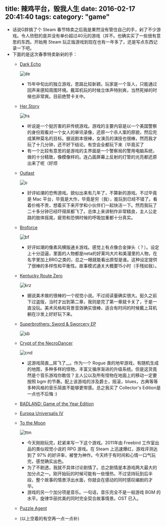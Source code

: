 title: 辣鸡平台，毁我人生
date: 2016-02-17 20:41:40
tags:
category: "game"
---
- 话说G胖搞了个 Steam 春节特卖之后我是果然没有管住自己的手，剁了不少游戏。令人欣慰的是并没有单价超过40元的游戏（并不。也确实买了一些很有意思的东西。开始用 Steam 玩正版游戏到现在也有一年多了，还是写点东西记录一下吧。
- 下面的是这次春季特卖新剁的手：
    - [Dark Echo](http://store.steampowered.com/app/368650/)

        ![de](http://cdn.akamai.steamstatic.com/steam/apps/368650/header.jpg?t=1448577884)
        - 15年中旬出的独立游戏，思路比较新颖。玩家是一个盲人，只能通过回声来感知周围环境。戴耳机玩的时候立体声特别爽，当然死掉的时候也非常爽。目前绝赞卡关中。
    - [Her Story](http://store.steampowered.com/app/368370/)

        ![hs](http://cdn.akamai.steamstatic.com/steam/apps/368370/header.jpg?t=1447373881)
        - 听说是一个挺厉害的非传统游戏。游戏的主要内容是以一个美国警察的身份观看对一个女人的审讯录像，还原一个杀人案的原貌，然后完成某种莫名的目标。据说剧本很棒，女演员的演技也很棒，然而我才玩了十几分钟，还不好下结论。有空会全都玩下来（毕竟买了
        - 有一个比较有意思的是游戏的主界面是一个警察局的警用电脑系统，做的十分精致，像模像样的。连凸面屏幕上反射的灯管的光亮都还原出来了呢（好烦
    - [Outlast](http://store.steampowered.com/app/238320/)

        ![o](http://cdn.akamai.steamstatic.com/steam/apps/238320/header.jpg?t=1447357854)
        - 好评如潮的恐怖游戏。貌似出来有几年了，不算新的游戏。不过毕竟是 Mac 平台，毕竟是大作，毕竟是穷（我），能玩到已经不错了。看着价格不贵，想着买下来开学和小伙伴们一起快活一下。然而我玩了二十多分钟已经吓得屌都飞了。总体上来讲制作非常精良，主人公走路的肢体摇晃，疲劳和恐惧时候的呼吸加重都十分真实。
    - [Broforce](http://store.steampowered.com/app/274190/)

        ![bf](http://cdn.akamai.steamstatic.com/steam/apps/274190/header.jpg?t=1448657411)
        - 好评如潮的像素风横版通关游戏。感觉上有点像合金弹头（？）。设定上十分逗逼，里面的人物都是neta的好莱坞大片和美漫里的人物，在名字里加上BRO之类的，总之一眼就能看出原型是谁。这种设定提供了很棒的多样性和平衡性。故事模式通关大概要15小时（手残如我）。
    - [Kentucky Route Zero](http://store.steampowered.com/app/231200/)

        ![krz](http://cdn.akamai.steamstatic.com/steam/apps/231200/header.jpg?t=1447357356)
        - 据说美术做的很棒的一个视觉小说。不过阅读量确实很大。挺久之前下过盗版，当时才出到第二章，我则是完了第一章就卡关了，于是一直没玩。美术风格和背景音效确实很棒，适合有时间的时候戴上耳机躺在沙发上好好玩下来。
    - [Superbrothers: Sword & Sworcery EP](http://store.steampowered.com/app/204060/)

        ![sb](http://cdn.akamai.steamstatic.com/steam/apps/204060/header.jpg?t=1447355095)
    - [Crypt of the NecroDancer](http://store.steampowered.com/app/247080/)

        ![cnd](http://cdn.akamai.steamstatic.com/steam/apps/247080/header.jpg?t=1455553168)
        - 这游戏简直__屌飞了__。作为一个 Rogue 类的地牢游戏，有随机生成的地图，多种多样的怪物，丰富又循序渐进的升级系统。但是这货竟然是个音乐游戏你敢信？主人公以及所有怪物在地面上的移动一定要按照 bgm 的节奏。配上该游戏的涉及爵士，摇滚，blues，古典等等多种风格的音乐简直不能够更带感。总之我买了 Collector's Edition是一点也不后悔 :)
    - [BADLAND: Game of the Year Edition](http://store.steampowered.com/app/269670/)
    - [Europa Universalis IV](http://store.steampowered.com/app/236850/)
    - [To the Moon](http://store.steampowered.com/app/206440/)

        ![ttm](http://cdn.akamai.steamstatic.com/steam/apps/206440/header.jpg?t=1452187632)
        - 今天刚刚玩完，赶紧来写一下这个游戏。2011年由 Freebird 工作室出品的类似视觉小说的 RPG 游戏。在 Steam 上迅速爆红，游戏评测达到了 97% 的好评率，被誉为神作。今天终于有时间和心情一口气玩完，感觉确实出色。
        - 为了不剧透，我就不具体讨论剧情了。总之剧情是本游戏两大最大的加分点之一。刚开始玩的时候可能有一些慢热，不过坚持玩到后半段，整个故事的情景浮出水面，你就会在感动的同时感叹编剧的才华。
        - 游戏的另一个加分项是音乐。一句话，音乐完全不是一般游戏 BGM 的水平。旋律华丽优美的同时完全契合故事情景。OST 已入。
    - [Puzzle Agent](http://store.steampowered.com/app/31270/)
    - (以上空着的有空再一点一点补)
